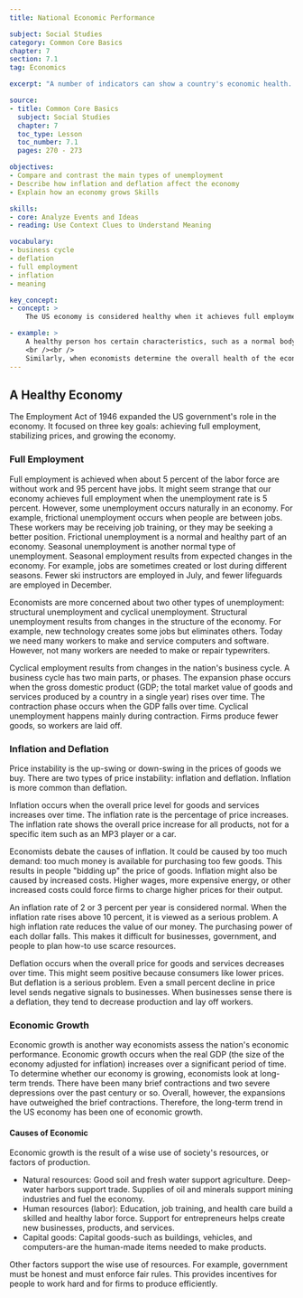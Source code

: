 ```yaml
---
title: National Economic Performance

subject: Social Studies
category: Common Core Basics
chapter: 7
section: 7.1
tag: Economics

excerpt: "A number of indicators can show a country's economic health. These include the unemployment rate, the gro~s domestic product, and the rate of inflation or deflation. Economic growth is based on efficient use of natural resources, labor, and capital goods."

source:
- title: Common Core Basics
  subject: Social Studies
  chapter: 7
  toc_type: Lesson
  toc_number: 7.1
  pages: 270 - 273

objectives:
- Compare and contrast the main types of unemployment
- Describe how inflation and deflation affect the economy
- Explain how an economy grows Skills

skills:
- core: Analyze Events and Ideas
- reading: Use Context Clues to Understand Meaning

vocabulary:
- business cycle
- deflation
- full employment
- inflation
- meaning

key_concept:
- concept: >
    The US economy is considered healthy when it achieves full employment, price stability, and economic growth.

- example: >
    A healthy person hos certain characteristics, such as a normal body temperature and the absence of symptoms like coughing, sneezing, and fatigue. When you catch a cold, you may develop a fever and you might start experiencing uncomfortable symptoms.
    <br /><br />
    Similarly, when economists determine the overall health of the economy, they look at certain characteristics, for instance, positive or negative changes in the unemployment rate, price levels, and economic growth rate. These factors help economists evaluate how well our economy is performing.
---
```

## A Healthy Economy

The Employment Act of 1946 expanded the US government's role in the economy. It focused on three key goals: achieving full employment, stabilizing prices, and growing the economy.

### Full Employment

Full employment is achieved when about 5 percent of the labor force are without work and 95 percent have jobs. It might seem strange that our economy achieves full employment when the unemployment rate is 5 percent. However, some unemployment occurs naturally in an economy. For example, frictional unemployment occurs when people are between jobs. These workers may be receiving job training, or they may be seeking a better position. Frictional unemployment is a normal and healthy part of an economy. Seasonal unemployment is another normal type of unemployment. Seasonal employment results from expected changes in the economy. For example, jobs are sometimes created or lost during different seasons. Fewer ski instructors are employed in July, and fewer lifeguards are employed in December.

Economists are more concerned about two other types of unemployment: structural unemployment and cyclical unemployment. Structural unemployment results from changes in the structure of the economy. For example, new technology creates some jobs but eliminates others. Today we need many workers to make and service computers and software. However, not many workers are needed to make or repair typewriters.

Cyclical employment results from changes in the nation's business cycle. A business cycle has two main parts, or phases. The expansion phase occurs when the gross domestic product (GDP; the total market value of goods and services produced by a country in a single year) rises over time. The contraction phase occurs when the GDP falls over time. Cyclical unemployment happens mainly during contraction. Firms produce fewer goods, so workers are laid off.

### Inflation and Deflation

Price instability is the up-swing or down-swing in the prices of goods we buy. There are two types of price instability: inflation and deflation. Inflation is more common than deflation.

Inflation occurs when the overall price level for goods and services increases over time. The inflation rate is the percentage of price increases. The inflation rate shows the overall price increase for all products, not for a specific item such as an MP3 player or a car.

Economists debate the causes of inflation. It could be caused by too much demand: too much money is available for purchasing too few goods. This results in people "bidding up" the price of goods. Inflation might also be caused by increased costs. Higher wages, more expensive energy, or other increased costs could force firms to charge higher prices for their output.

An inflation rate of 2 or 3 percent per year is considered normal. When the inflation rate rises above 10 percent, it is viewed as a serious problem. A high inflation rate reduces the value of our money. The purchasing power of each dollar falls. This makes it difficult for businesses, government, and people to plan how-to use scarce resources.

Deflation occurs when the overall price for goods and services decreases over time. This might seem positive because consumers like lower prices. But deflation is a serious problem. Even a small percent decline in price level sends negative signals to businesses. When businesses sense there is a deflation, they tend to decrease production and lay off workers.

### Economic Growth

Economic growth is another way economists assess the nation's economic performance. Economic growth occurs when the real GDP (the size of the economy adjusted for inflation) increases over a significant period of time. To determine whether our economy is growing, economists look at long-term trends. There have been many brief contractions and two severe depressions over the past century or so. Overall, however, the expansions have outweighed the brief contractions. Therefore, the long-term trend in the US economy has been one of economic growth.

#### Causes of Economic

Economic growth is the result of a wise use of society's resources, or factors of production.

  * Natural resources: Good soil and fresh water support agriculture. Deep-water harbors support trade. Supplies of oil and minerals support mining industries and fuel the economy.
  * Human resources (labor): Education, job training, and health care build a skilled and healthy labor force. Support for entrepreneurs helps create new businesses, products, and services.
  * Capital goods: Capital goods-such as buildings, vehicles, and computers-are the human-made items needed to make products.

Other factors support the wise use of resources. For example, government must be honest and must enforce fair rules. This provides incentives for people to work hard and for firms to produce efficiently.